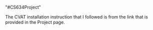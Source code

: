 "#CS634Project" 

The CVAT installation instruction that I followed is from the link that is provided in the Project page.